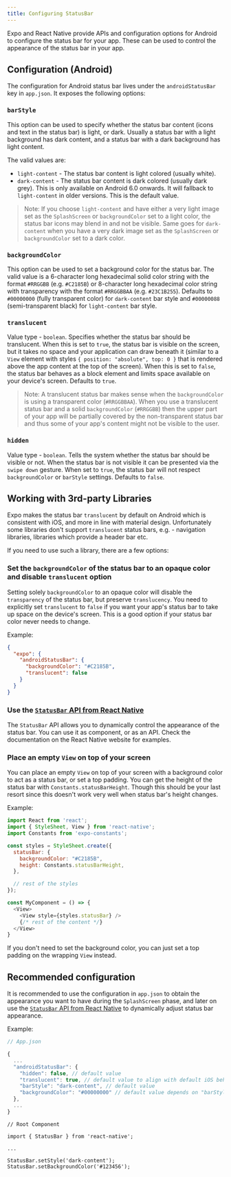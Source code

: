 ```yaml
---
title: Configuring StatusBar
---
```


Expo and React Native provide APIs and configuration options for Android to configure the status bar for your app. These can be used to control the appearance of the status bar in your app.

## Configuration (Android)

The configuration for Android status bar lives under the `androidStatusBar` key in `app.json`. It exposes the following options:

### `barStyle`

This option can be used to specify whether the status bar content (icons and text in the status bar) is light, or dark. Usually a status bar with a light background has dark content, and a status bar with a dark background has light content.

The valid values are:
- `light-content` - The status bar content is light colored (usually white).
- `dark-content` - The status bar content is dark colored (usually dark grey). This is only available on Android 6.0 onwards. It will fallback to `light-content` in older versions. This is the default value.

> Note: If you choose `light-content` and have either a very light image set as the `SplashScreen` or `backgroundColor` set to a light color, the status bar icons may blend in and not be visible.
> Same goes for `dark-content` when you have a very dark image set as the `SplashScreen` or `backgroundColor` set to a dark color.

### `backgroundColor`

This option can be used to set a background color for the status bar.
The valid value is a 6-character long hexadecimal solid color string with the format `#RRGGBB` (e.g. `#C2185B`) or 8-character long hexadecimal color string with transparency with the format `#RRGGBBAA` (e.g. `#23C1B255`).
Defaults to `#00000000` (fully transparent color) for `dark-content` bar style and `#00000088` (semi-transparent black) for `light-content` bar style.

### `translucent`

Value type - `boolean`.
Specifies whether the status bar should be translucent.
When this is set to `true`, the status bar is visible on the screen, but it takes no space and your application can draw beneath it (similar to a `View` element with styles `{ position: "absolute", top: 0 }` that is rendered above the app content at the top of the screen).
When this is set to `false`, the status bar behaves as a block element and limits space available on your device's screen.
Defaults to `true`.

> Note: A translucent status bar makes sense when the `backgroundColor` is using a transparent color (`#RRGGBBAA`).
> When you use a translucent status bar and a solid `backgroundColor` (`#RRGGBB`) then the upper part of your app will be partially covered by the non-transparent status bar and thus some of your app's content might not be visible to the user.

### `hidden`

Value type - `boolean`.
Tells the system whether the status bar should be visible or not.
When the status bar is not visible it can be presented via the `swipe down` gesture.
When set to `true`, the status bar will not respect `backgroundColor` or `barStyle` settings.
Defaults to `false`.

## Working with 3rd-party Libraries

Expo makes the status bar `translucent` by default on Android which is consistent with iOS, and more in line with material design. Unfortunately some libraries don't support `translucent` status bars, e.g. - navigation libraries, libraries which provide a header bar etc.

If you need to use such a library, there are a few options:

### Set the `backgroundColor` of the status bar to an opaque color and disable `translucent` option

Setting solely `backgroundColor` to an opaque color will disable the `transparency` of the status bar, but preserve `translucency`.
You need to explicitly set `translucent` to `false` if you want your app's status bar to take up space on the device's screen.
This is a good option if your status bar color never needs to change.

Example:
```json
{
  "expo": {
    "androidStatusBar": {
      "backgroundColor": "#C2185B",
      "translucent": false
    }
  }
}
```

### Use the [`StatusBar` API from React Native](https://facebook.github.io/react-native/docs/statusbar.html)

The `StatusBar` API allows you to dynamically control the appearance of the status bar. You can use it as component, or as an API. Check the documentation on the React Native website for examples.

### Place an empty `View` on top of your screen

You can place an empty `View` on top of your screen with a background color to act as a status bar, or set a top padding. You can get the height of the status bar with `Constants.statusBarHeight`. Though this should be your last resort since this doesn't work very well when status bar's height changes.

Example:
```js
import React from 'react';
import { StyleSheet, View } from 'react-native';
import Constants from 'expo-constants';

const styles = StyleSheet.create({
  statusBar: {
    backgroundColor: "#C2185B",
    height: Constants.statusBarHeight,
  },

  // rest of the styles
});

const MyComponent = () => {
  <View>
    <View style={styles.statusBar} />
    {/* rest of the content */}
  </View>
}
```

If you don't need to set the background color, you can just set a top padding on the wrapping `View` instead.

## Recommended configuration

It is recommended to use the configuration in `app.json` to obtain the appearance you want to have during the `SplashScreen` phase, and later on use the [`StatusBar` API from React Native](https://facebook.github.io/react-native/docs/statusbar.html) to dynamically adjust status bar appearance.

Example:
```ts
// App.json

{
  ...
  "androidStatusBar": {
    "hidden": false, // default value
    "translucent": true, // default value to align with default iOS behavior
    "barStyle": "dark-content", // default value
    "backgroundColor": "#00000000" // default value depends on "barStyle" value - fully-transparent when it is `dark-content` and semi-transparent black for `light-content` 
  },
  ...
}
```
```tsx
// Root Component

import { StatusBar } from 'react-native';

...

StatusBar.setStyle('dark-content');
StatusBar.setBackgroundColor('#123456');
```
